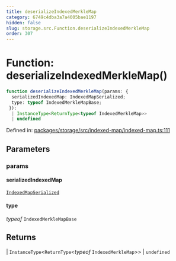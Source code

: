 ```yaml
---
title: deserializeIndexedMerkleMap
category: 6749c4dba3a7a4005bae1197
hidden: false
slug: storage.src.Function.deserializeIndexedMerkleMap
order: 307
---
```


# Function: deserializeIndexedMerkleMap()

```ts
function deserializeIndexedMerkleMap(params: {
  serializedIndexedMap: IndexedMapSerialized;
  type: typeof IndexedMerkleMapBase;
 }): 
  | InstanceType<ReturnType<typeof IndexedMerkleMap>>
  | undefined
```

Defined in: [packages/storage/src/indexed-map/indexed-map.ts:111](https://github.com/zkcloudworker/minatokens-lib/blob/main/packages/storage/src/indexed-map/indexed-map.ts#L111)

## Parameters

### params

#### serializedIndexedMap

[`IndexedMapSerialized`](storagesrcinterfaceindexedmapserialized)

#### type

*typeof* `IndexedMerkleMapBase`

## Returns

  \| `InstanceType`\<`ReturnType`\<*typeof* `IndexedMerkleMap`\>\>
  \| `undefined`

